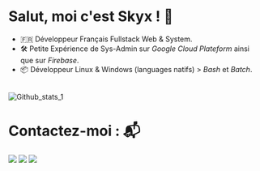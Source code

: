 <!-- <img align="right" src="https://github.com/abhisheknaiidu/abhisheknaiidu/blob/master/code.gif?raw=true" width="500" height="320"/> --> 

# Salut, moi c'est Skyx ! 👋
- 🇫🇷 Développeur Français Fullstack Web & System.
- 🛠️ Petite Expérience de Sys-Admin sur _Google Cloud Plateform_ ainsi que sur _Firebase_.
- 📦 Développeur Linux & Windows (languages natifs) > _Bash_ et _Batch_.<br/><br/>

![Github_stats_1](https://github-readme-stats.vercel.app/api?username=SkyX-ID-FR&bg_color=30,e96443,904e95&title_color=fff&text_color=fff)

# Contactez-moi : 📬
<p>
  <a href="https://github.com/SkyX-ID-FR" target="_blank"><img src="https://img.shields.io/badge/GitHub-100000?style=flate-square&logo=github&logoColor=white" /></a>
  <a href="https://discord.gg/2Hh8zjvdZW" target="_blank"><img src="https://img.shields.io/badge/Discord-7289DA?style=flate-square&logo=discord&logoColor=white"/></a>
  <a href="mailto: skyx-fr@pm.me" target="_blank"><img src="https://img.shields.io/badge/Email-skyx--fr%40pm.me-red"/></a>
</p>
